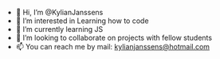 - 👋 Hi, I’m @KylianJanssens
- 👀 I’m interested in Learning how to code
- 🌱 I’m currently learning JS
- 💞️ I’m looking to collaborate on projects with fellow students
- 📫 You can reach me by mail: kylianjanssens@hotmail.com

<!---
KylianJanssens/KylianJanssens is a ✨ special ✨ repository because its `README.md` (this file) appears on your GitHub profile.
You can click the Preview link to take a look at your changes.
--->
